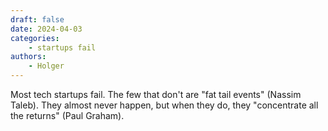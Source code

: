 ```yaml
---
draft: false
date: 2024-04-03
categories:
    - startups fail
authors:
    - Holger
---
```


Most tech startups fail. The few that don't are "fat tail events" (Nassim Taleb). They almost never happen, but when they do, they "concentrate all the returns" (Paul Graham).
